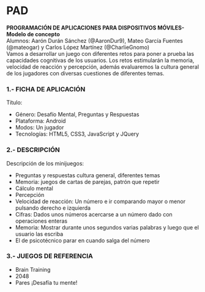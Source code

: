 

# PAD
**PROGRAMACIÓN DE APLICACIONES PARA DISPOSITIVOS MÓVILES- Modelo de concepto** \
Alumnos: Aarón Durán Sánchez (@AaronDur9), Mateo García Fuentes (@mateogar) y Carlos López Martínez (@CharlieGnomo) \
Vamos a desarrollar un juego con diferentes retos para poner a prueba las capacidades cognitivas de los usuarios. Los retos estimularán la memoria, velocidad de reacción y percepción, además evaluaremos la cultura general de los jugadores con diversas cuestiones de diferentes temas. 

### 1.- FICHA DE APLICACIÓN
Título: 
* Género: Desafío Mental, Preguntas y Respuestas 
* Plataforma: Android
* Modos: Un jugador
* Tecnologías: HTML5, CSS3, JavaScript y JQuery

### 2.- DESCRIPCIÓN
Descripción de los minijuegos:
* Preguntas y respuestas cultura general, diferentes temas
* Memoria: juegos de cartas de parejas, patrón que repetir
* Cálculo mental
* Percepción
* Velocidad de reacción: Un número e ir comparando mayor o menor pulsando derecho e izquierda
* Cifras: Dados unos números acercarse a un número dado con operaciones enteras
* Memoria: Mostrar durante unos segundos varias palabras y luego que el usuario las escriba
* El de psicotécnico parar en cuando salga del número

### 3.- JUEGOS DE REFERENCIA
* Brain Training
* 2048
* Pares ¡Desafía tu mente!
